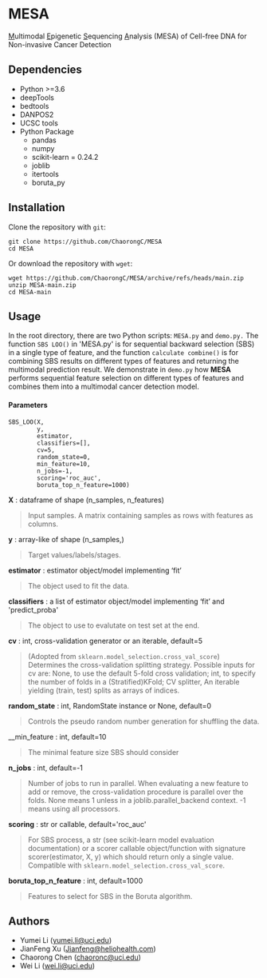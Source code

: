 # MESA

<ins>M</ins>ultimodal <ins>E</ins>pigenetic <ins>S</ins>equencing <ins>A</ins>nalysis (MESA) of Cell-free DNA for Non-invasive Cancer Detection

## Dependencies
- Python >=3.6
- deepTools
- bedtools
- DANPOS2
- UCSC tools
- Python Package
  -  pandas
  -  numpy
  -  scikit-learn = 0.24.2
  -  joblib
  -  itertools
  -  boruta_py

## Installation
Clone the repository with `git`:
```shell
git clone https://github.com/ChaorongC/MESA
cd MESA
```

Or download the repository with `wget`:
```shell
wget https://github.com/ChaorongC/MESA/archive/refs/heads/main.zip
unzip MESA-main.zip
cd MESA-main
```
## Usage
In the root directory, there are two Python scripts: `MESA.py` and `demo.py.`
The function `SBS LOO()` in 'MESA.py' is for sequential backward selection (SBS) in a single type of feature, and the function `calculate combine()` is for combining SBS results on different types of features and returning the multimodal prediction result.
We demonstrate in `demo.py` how **MESA** performs sequential feature selection on different types of features and combines them into a multimodal cancer detection model.

#### Parameters
```shell
SBS_LOO(X,
        y,
        estimator,
        classifiers=[],
        cv=5,
        random_state=0,
        min_feature=10,
        n_jobs=-1,
        scoring='roc_auc',
        boruta_top_n_feature=1000)
```
__X__ : dataframe of shape (n_samples, n_features)
  > Input samples.
  > A matrix containing samples as rows with features as columns.
   
__y__ : array-like of shape (n_samples,)
  >Target values/labels/stages.

__estimator__ : estimator object/model implementing ‘fit’
  >The object used to fit the data.
    
__classifiers__ : a list of estimator object/model implementing ‘fit’ and 'predict_proba'
  >The object to use to evalutate on test set at the end.

__cv__ : int, cross-validation generator or an iterable, default=5
  >(Adopted from `sklearn.model_selection.cross_val_score`) Determines the cross-validation splitting strategy. Possible inputs for cv are: 
  >None, to use the default 5-fold cross validation; int, to specify the number of folds in a (Stratified)KFold; CV splitter, An iterable yielding (train, test) splits as arrays of indices.
            
__random_state__ : int, RandomState instance or None, default=0
  >Controls the pseudo random number generation for shuffling the data.
  
__min_feature : int, default=10
  >The minimal feature size SBS should consider
  
__n_jobs__ : int, default=-1
  >Number of jobs to run in parallel. When evaluating a new feature to add or remove, the cross-validation procedure is parallel over the folds. None means 1 unless in a joblib.parallel_backend context. -1 means using all processors.  
  
__scoring__ : str or callable, default='roc_auc'
  >For SBS process, a str (see scikit-learn model evaluation documentation) or a scorer callable object/function with signature scorer(estimator, X, y) which should return only a single value. Compatible with `sklearn.model_selection.cross_val_score`.    
    
__boruta_top_n_feature__ : int, default=1000
  >Features to select for SBS in the Boruta algorithm. 
    


## Authors
- Yumei Li (yumei.li@uci.edu)
- JianFeng Xu (Jianfeng@heliohealth.com)
- Chaorong Chen (chaoronc@uci.edu)
- Wei Li (wei.li@uci.edu)
